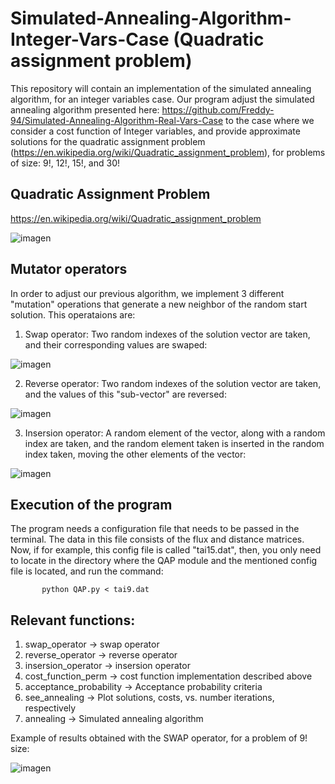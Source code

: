 # Simulated-Annealing-Algorithm-Integer-Vars-Case (Quadratic assignment problem)

This repository will contain an implementation of the simulated annealing algorithm, for an integer variables case.
Our program adjust the simulated annealing algorithm presented here: https://github.com/Freddy-94/Simulated-Annealing-Algorithm-Real-Vars-Case to the case where we consider a cost function of Integer variables, and provide approximate solutions for the quadratic assignment problem (https://en.wikipedia.org/wiki/Quadratic_assignment_problem), for problems of size: 9!, 12!, 15!, and 30!

## Quadratic Assignment Problem

https://en.wikipedia.org/wiki/Quadratic_assignment_problem

![imagen](https://user-images.githubusercontent.com/36865111/226516495-e18497e4-b83f-49a9-8b79-ea4944ae3a72.png)


## Mutator operators

In order to adjust our previous algorithm, we implement 3 different "mutation" operations that generate a new neighbor of the random start solution. This operataions are:

1. Swap operator: Two random indexes of the solution vector are taken, and their corresponding values are swaped:

![imagen](https://user-images.githubusercontent.com/36865111/226515518-c34d523f-af41-4569-a683-df4a7c84dec3.png)

2. Reverse operator: Two random indexes of the solution vector are taken, and the values of this "sub-vector" are reversed:

![imagen](https://user-images.githubusercontent.com/36865111/226515480-6f06a368-6ef5-4995-a1aa-846736631ece.png)

3. Insersion operator: A random element of the vector, along with a random index are taken, and the random element taken is inserted in the random index taken, moving the other elements of the vector:

![imagen](https://user-images.githubusercontent.com/36865111/226515447-8269e46d-8d80-4d4a-af25-1d7c9e97500c.png)


## Execution of the program

The program needs a configuration file that needs to be passed in the terminal. The data in this file consists of the flux and distance matrices. Now, if for example, this config file is called "tai15.dat", then, you only need to locate in the directory where the QAP module and the mentioned config file is located, and run the command: 

           python QAP.py < tai9.dat

## Relevant functions:

1. swap_operator -> swap operator
2. reverse_operator  -> reverse operator
3. insersion_operator   -> insersion operator
4. cost_function_perm -> cost function implementation described above
5. acceptance_probability -> Acceptance probability criteria
6. see_annealing -> Plot solutions, costs, vs. number iterations, respectively 
7. annealing -> Simulated annealing algorithm

Example of results obtained with the SWAP operator, for a problem of 9! size:

![imagen](https://user-images.githubusercontent.com/36865111/226516227-a9d5d196-23e3-4f21-9cb9-697f76c182eb.png)


